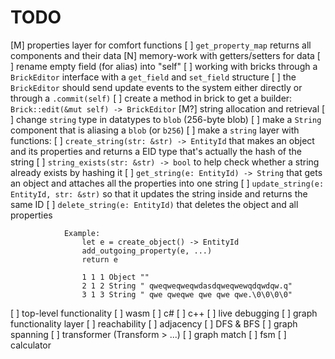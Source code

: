 # TODO

[M] properties layer for comfort functions
    [ ] `get_property_map` returns all components and their data
[N] memory-work with getters/setters for data
    [ ] rename empty field (for alias) into "self"
    [ ] working with bricks through a `BrickEditor` interface with a `get_field` and `set_field` structure
    [ ] the `BrickEditor` should send update events to the system either directly or through a `.commit(self)`
    [ ] create a method in brick to get a builder: `Brick::edit(&mut self) -> BrickEditor`
[M?] string allocation and retrieval
    [ ] change `string` type in datatypes to `blob` (256-byte blob)
    [ ] make a `String` component that is aliasing a `blob` (or `b256`)
    [ ] make a `string` layer with functions:
        [ ] `create_string(str: &str) -> EntityId` that makes an object and its properties and 
            returns a EID type that's actually the hash of the string
        [ ] `string_exists(str: &str) -> bool` to help check whether a string already exists by hashing it
        [ ] `get_string(e: EntityId) -> String` that gets an object and attaches all the properties into one string
        [ ] `update_string(e: EntityId, str: &str)` so that it updates the string inside and returns the same ID
        [ ] `delete_string(e: EntityId)` that deletes the object and all properties

                Example: 
                    let e = create_object() -> EntityId
                    add_outgoing_property(e, ...)
                    return e

                    1 1 1 Object ""
                    2 1 2 String " qweqweqweqwdasdqweqwewqdqwdqw.q"
                    3 1 3 String " qwe qweqwe qwe qwe qwe.\0\0\0\0"

[ ] top-level functionality
    [ ] wasm
    [ ] c#
    [ ] c++
[ ] live debugging
[ ] graph functionality layer
    [ ] reachability
    [ ] adjacency
    [ ] DFS & BFS
    [ ] graph spanning
[ ] transformer (Transform > ...)
    [ ] graph match
    [ ] fsm
    [ ] calculator
